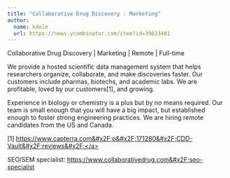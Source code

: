```yaml
---
title: "Collaborative Drug Discovery : Marketing"
author:
  name: kdole
  url: https://news.ycombinator.com/item?id=39623481
---
```

Collaborative Drug Discovery | Marketing | Remote | Full-time

We provide a hosted scientific data management system that helps researchers organize, collaborate, and make discoveries faster. Our customers include pharmas, biotechs, and academic labs. We are profitable, loved by our customers[1], and growing.

Experience in biology or chemistry is a plus but by no means required. Our team is small enough that you will have a big impact, but established enough to foster strong engineering practices. We are hiring remote candidates from the US and Canada.

[1] <a href="https:&#x2F;&#x2F;www.capterra.com&#x2F;p&#x2F;171280&#x2F;CDD-Vault&#x2F;reviews&#x2F;" rel="nofollow">https:&#x2F;&#x2F;www.capterra.com&#x2F;p&#x2F;171280&#x2F;CDD-Vault&#x2F;reviews&#x2F;</a>

SEO&#x2F;SEM specialist: <a href="https:&#x2F;&#x2F;www.collaborativedrug.com&#x2F;seo-specialist" rel="nofollow">https:&#x2F;&#x2F;www.collaborativedrug.com&#x2F;seo-specialist</a>
